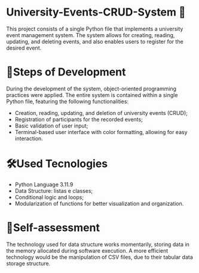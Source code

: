 # University-Events-CRUD-System 🏦

This project consists of a single Python file that implements a university event management system. The system allows for creating, reading, updating, and deleting events, and also enables users to register for the desired event.

# 👣Steps of Development

During the development of the system, object-oriented programming practices were applied. The entire system is contained within a single Python file, featuring the following functionalities:
- Creation, reading, updating, and deletion of university events (CRUD);
- Registration of participants for the recorded events;
- Basic validation of user input;
- Terminal-based user interface with color formatting, allowing for easy interaction.

# 🛠️Used Tecnologies

- Python Language 3.11.9
- Data Structure: listas e classes;
- Conditional logic and loops;
- Modularization of functions for better visualization and organization.

# 📝Self-assessment
The technology used for data structure works momentarily, storing data in the memory allocated during software execution. A more efficient technology would be the manipulation of CSV files, due to their tabular data storage structure.

